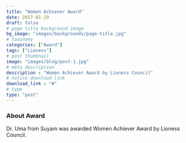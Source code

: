 ```yaml
---
title: "Women Achiever Award"
date: 2017-01-29
draft: false
# page title background image
bg_image: "images/backgrounds/page-title.jpg"
# taxonomy
categories: ["Award"]
tags: ["Lioness"]
# post thumbnail
image: "images/blog/post-1.jpg"
# meta description
description : "Women Achiever Award by Lioness Council"
# notice download link
download_link : "#"
# type
type: "post"
---
```



### About Award

Dr. Uma from Suyam was awarded Women Achiever Award by Lioness Council.
